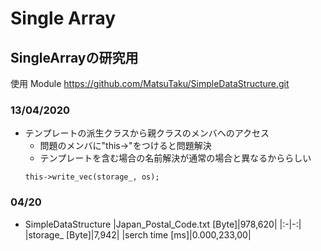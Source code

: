 
# Single Array

## SingleArrayの研究用

使用 Module
https://github.com/MatsuTaku/SimpleDataStructure.git

### 13/04/2020
- テンプレートの派生クラスから親クラスのメンバへのアクセス
    - 問題のメンバに"this->"をつけると問題解決
    - テンプレートを含む場合の名前解決が通常の場合と異なるかららしい
    ```
    this->write_vec(storage_, os);
    ```

### 04/20
- SimpleDataStructure
    |Japan_Postal_Code.txt [Byte]|978,620|
    |:-|-:|
    |storage_ [Byte]|7,942|
    |serch time [ms]|0.000,233,00|